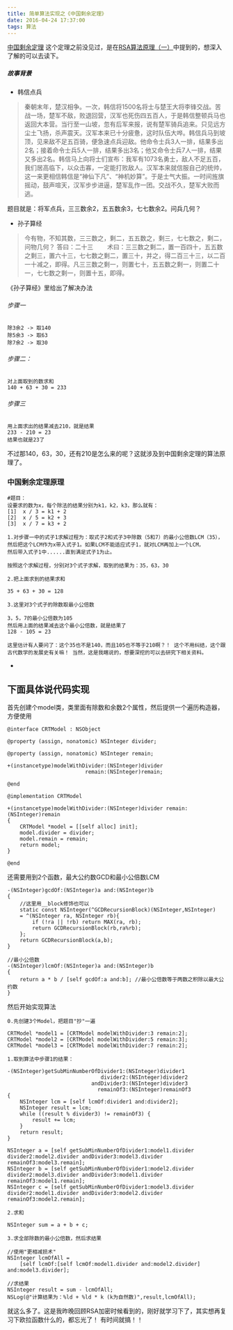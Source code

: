 ```yaml
---
title: 简单算法实现之《中国剩余定理》
date: 2016-04-24 17:37:00
tags: 算法
---
```

[中国剩余定理](https://zh.wikipedia.org/wiki/%E4%B8%AD%E5%9B%BD%E5%89%A9%E4%BD%99%E5%AE%9A%E7%90%86)
这个定理之前没见过，是在[RSA算法原理（一）](http://www.ruanyifeng.com/blog/2013/06/rsa_algorithm_part_one.html)中提到的，想深入了解的可以去读下。
    
##### 故事背景
* 韩信点兵

> 秦朝末年，楚汉相争。一次，韩信将1500名将士与楚王大将李锋交战。苦战一场，楚军不敌，败退回营，汉军也死伤四五百人，于是韩信整顿兵马也返回大本营。当行至一山坡，忽有后军来报，说有楚军骑兵追来。只见远方尘土飞扬，杀声震天。汉军本来已十分疲惫，这时队伍大哗。韩信兵马到坡顶，见来敌不足五百骑，便急速点兵迎敌。他命令士兵3人一排，结果多出2名；接着命令士兵5人一排，结果多出3名；他又命令士兵7人一排，结果又多出2名。韩信马上向将士们宣布：我军有1073名勇士，敌人不足五百，我们居高临下，以众击寡，一定能打败敌人。汉军本来就信服自己的统帅，这一来更相信韩信是“神仙下凡”、“神机妙算”。于是士气大振。一时间旌旗摇动，鼓声喧天，汉军步步进逼，楚军乱作一团。交战不久，楚军大败而逃。

题目就是：将军点兵，三三数余2，五五数余3，七七数余2。问兵几何？<!-- more -->

* 孙子算经

> 今有物，不知其数，三三数之，剩二，五五数之，剩三，七七数之，剩二，问物几何？
答曰：二十三　　
术曰：三三数之剩二，置一百四十，五五数之剩三，置六十三，七七数之剩二，置三十，并之，得二百三十三，以二百一十减之，即得。凡三三数之剩一，则置七十，五五数之剩一，则置二十一，七七数之剩一，则置十五，即得。

《孙子算经》里给出了解决办法
######  步骤一
```
除3余2 -> 取140
除5余3 -> 取63
除7余2 -> 取30
```
######  步骤二：
```
对上面取到的数求和
140 + 63 + 30 = 233
```
######  步骤三
```
用上面求出的结果减去210，就是结果
233 - 210 = 23
结果也就是23了
```

不过那140，63，30，还有210是怎么来的呢？这就涉及到中国剩余定理的算法原理了。

### 中国剩余定理原理
```
#题目：
设要求的数为x，每个除法的结果分别为k1，k2，k3，那么就有：
[1]  x / 3 = k1 + 2
[2]  x / 5 = k2 + 3
[3]  x / 7 = k3 + 2
```
```
1.对步骤一中的式子1求解过程为：取式子2和式子3中除数（5和7）的最小公倍数LCM（35），
然后把这个LCM作为x带入式子1。如果LCM不能适应式子1，就对LCM再加上一个LCM，
然后带入式子1中......直到满足式子1为止。

按照这个求解过程，分别对3个式子求解，取到的结果为：35，63，30
```
```
2.把上面求到的结果求和

35 + 63 + 30 = 128
```
```
3.这里对3个式子的除数取最小公倍数

3，5，7的最小公倍数为105
然后用上面的结果减去这个最小公倍数，就是结果了
128 - 105 = 23
```

`
这里估计有人要问了：这个35也不是140，而且105也不等于210啊？！
这个不用纠结，这个跟古代数学的发展史有关嘛！
当然，这是我瞎说的，想要深挖的可以去研究下相关资料。
`

-

## 下面具体说代码实现
首先创建个model类，类里面有除数和余数2个属性，然后提供一个遍历构造器，方便使用

```
@interface CRTModel : NSObject

@property (assign, nonatomic) NSInteger divider;

@property (assign, nonatomic) NSInteger remain;

+(instancetype)modelWithDivider:(NSInteger)divider
                         remain:(NSInteger)remain;

@end

@implementation CRTModel

+(instancetype)modelWithDivider:(NSInteger)divider remain:(NSInteger)remain
{
    CRTModel *model = [[self alloc] init];
    model.divider = divider;
    model.remain = remain;
    return model;
}

@end
```

还需要用到2个函数，最大公约数GCD和最小公倍数LCM

```//最大公约数
-(NSInteger)gcdOf:(NSInteger)a and:(NSInteger)b
{
    //这里用__block修饰也可以
    static const NSInteger(^GCDRecursionBlock)(NSInteger,NSInteger) 
    = ^(NSInteger ra, NSInteger rb){
        if (!ra || !rb) return MAX(ra, rb);
        return GCDRecursionBlock(rb,ra%rb);
    };
    return GCDRecursionBlock(a,b);
}

//最小公倍数
-(NSInteger)lcmOf:(NSInteger)a and:(NSInteger)b
{
    return a * b / [self gcdOf:a and:b]; //最小公倍数等于两数之积除以最大公约数
}
```

然后开始实现算法

```
0.先创建3个Model，把题目"抄"一遍

CRTModel *model1 = [CRTModel modelWithDivider:3 remain:2];
CRTModel *model2 = [CRTModel modelWithDivider:5 remain:3];
CRTModel *model3 = [CRTModel modelWithDivider:7 remain:2];
```

```
1.取到算法中步骤1的结果：

-(NSInteger)getSubMinNumberOfDivider1:(NSInteger)divider1
                              divider2:(NSInteger)divider2
                           andDivider3:(NSInteger)divider3
                             remainOf3:(NSInteger)remainOf3
{
    NSInteger lcm = [self lcmOf:divider1 and:divider2];
    NSInteger result = lcm;
    while ((result % divider3) != remainOf3) {
        result += lcm;
    }
    return result;
}

NSInteger a = [self getSubMinNumberOfDivider1:model1.divider divider2:model2.divider andDivider3:model3.divider remainOf3:model3.remain];
NSInteger b = [self getSubMinNumberOfDivider1:model2.divider divider2:model3.divider andDivider3:model1.divider remainOf3:model1.remain];
NSInteger c = [self getSubMinNumberOfDivider1:model3.divider divider2:model1.divider andDivider3:model2.divider remainOf3:model2.remain];
```

```
2.求和

NSInteger sum = a + b + c;
```

```
3.求全部除数的最小公倍数，然后求结果

//使用"更相减损术"
NSInteger lcmOfAll = 
    [self lcmOf:[self lcmOf:model1.divider and:model2.divider] and:model3.divider];
    
//求结果
NSInteger result = sum - lcmOfAll;
NSLog(@"计算结果为：%ld + %ld * k (k为自然数)",result,lcmOfAll);    
```

就这么多了。这是我昨晚回顾RSA加密时候看到的，刚好就学习下了，其实想再复习下欧拉函数什么的，都忘光了！ 有时间就搞！！

